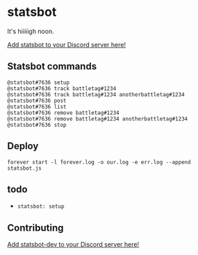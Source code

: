 # statsbot

It's hiiiiigh noon.

[Add statsbot to your Discord server here!](https://discordapp.com/oauth2/authorize?client_id=200377900413747201&scope=bot&permissions=3072)

## Statsbot commands

```
@statsbot#7636 setup
@statsbot#7636 track battletag#1234
@statsbot#7636 track battletag#1234 anotherbattletag#1234
@statsbot#7636 post
@statsbot#7636 list
@statsbot#7636 remove battletag#1234
@statsbot#7636 remove battletag#1234 anotherbattletag#1234
@statsbot#7636 stop
```

## Deploy

`forever start -l forever.log -o our.log -e err.log --append statsbot.js`

## todo

- `statsbot: setup`

## Contributing

[Add statsbot-dev to your Discord server here!](https://discordapp.com/oauth2/authorize?client_id=210109761490911233&scope=bot&permissions=3072)
